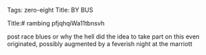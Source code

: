 Tags: zero-eight
Title: BY BUS  
  
Title:# rambing pfjqhqiWa11tbnsvh  
  
post race blues or why the hell did the idea to take part on this even originated, possibly augmented by a feverish night at the marriott